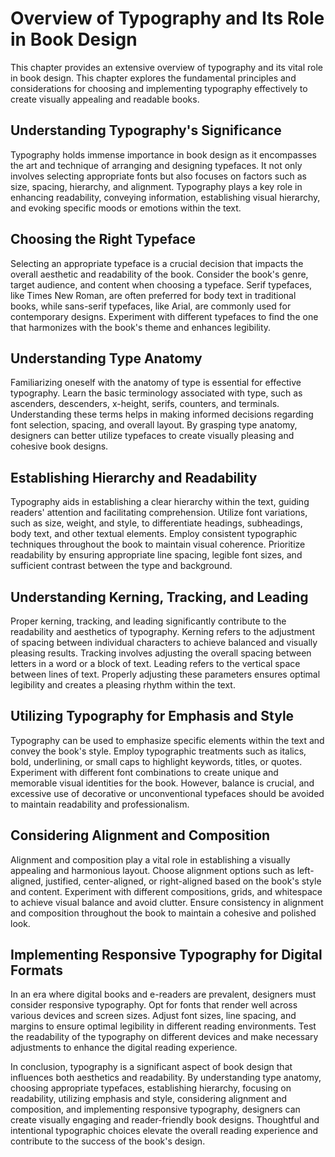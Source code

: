 Overview of Typography and Its Role in Book Design
=============================================================

This chapter provides an extensive overview of typography and its vital role in book design. This chapter explores the fundamental principles and considerations for choosing and implementing typography effectively to create visually appealing and readable books.

**Understanding Typography's Significance**
-------------------------------------------

Typography holds immense importance in book design as it encompasses the art and technique of arranging and designing typefaces. It not only involves selecting appropriate fonts but also focuses on factors such as size, spacing, hierarchy, and alignment. Typography plays a key role in enhancing readability, conveying information, establishing visual hierarchy, and evoking specific moods or emotions within the text.

**Choosing the Right Typeface**
-------------------------------

Selecting an appropriate typeface is a crucial decision that impacts the overall aesthetic and readability of the book. Consider the book's genre, target audience, and content when choosing a typeface. Serif typefaces, like Times New Roman, are often preferred for body text in traditional books, while sans-serif typefaces, like Arial, are commonly used for contemporary designs. Experiment with different typefaces to find the one that harmonizes with the book's theme and enhances legibility.

**Understanding Type Anatomy**
------------------------------

Familiarizing oneself with the anatomy of type is essential for effective typography. Learn the basic terminology associated with type, such as ascenders, descenders, x-height, serifs, counters, and terminals. Understanding these terms helps in making informed decisions regarding font selection, spacing, and overall layout. By grasping type anatomy, designers can better utilize typefaces to create visually pleasing and cohesive book designs.

**Establishing Hierarchy and Readability**
------------------------------------------

Typography aids in establishing a clear hierarchy within the text, guiding readers' attention and facilitating comprehension. Utilize font variations, such as size, weight, and style, to differentiate headings, subheadings, body text, and other textual elements. Employ consistent typographic techniques throughout the book to maintain visual coherence. Prioritize readability by ensuring appropriate line spacing, legible font sizes, and sufficient contrast between the type and background.

**Understanding Kerning, Tracking, and Leading**
------------------------------------------------

Proper kerning, tracking, and leading significantly contribute to the readability and aesthetics of typography. Kerning refers to the adjustment of spacing between individual characters to achieve balanced and visually pleasing results. Tracking involves adjusting the overall spacing between letters in a word or a block of text. Leading refers to the vertical space between lines of text. Properly adjusting these parameters ensures optimal legibility and creates a pleasing rhythm within the text.

**Utilizing Typography for Emphasis and Style**
-----------------------------------------------

Typography can be used to emphasize specific elements within the text and convey the book's style. Employ typographic treatments such as italics, bold, underlining, or small caps to highlight keywords, titles, or quotes. Experiment with different font combinations to create unique and memorable visual identities for the book. However, balance is crucial, and excessive use of decorative or unconventional typefaces should be avoided to maintain readability and professionalism.

**Considering Alignment and Composition**
-----------------------------------------

Alignment and composition play a vital role in establishing a visually appealing and harmonious layout. Choose alignment options such as left-aligned, justified, center-aligned, or right-aligned based on the book's style and content. Experiment with different compositions, grids, and whitespace to achieve visual balance and avoid clutter. Ensure consistency in alignment and composition throughout the book to maintain a cohesive and polished look.

**Implementing Responsive Typography for Digital Formats**
----------------------------------------------------------

In an era where digital books and e-readers are prevalent, designers must consider responsive typography. Opt for fonts that render well across various devices and screen sizes. Adjust font sizes, line spacing, and margins to ensure optimal legibility in different reading environments. Test the readability of the typography on different devices and make necessary adjustments to enhance the digital reading experience.

In conclusion, typography is a significant aspect of book design that influences both aesthetics and readability. By understanding type anatomy, choosing appropriate typefaces, establishing hierarchy, focusing on readability, utilizing emphasis and style, considering alignment and composition, and implementing responsive typography, designers can create visually engaging and reader-friendly book designs. Thoughtful and intentional typographic choices elevate the overall reading experience and contribute to the success of the book's design.
